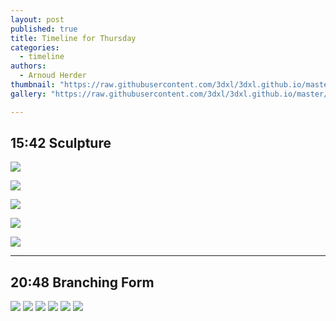 ```yaml
---
layout: post
published: true
title: Timeline for Thursday
categories:
  - timeline
authors:
  - Arnoud Herder
thumbnail: "https://raw.githubusercontent.com/3dxl/3dxl.github.io/master/photos/2015-01-01/00_head.mini.jpg"
gallery: "https://raw.githubusercontent.com/3dxl/3dxl.github.io/master/photos/2015-01-01/03_img_4531.midi.jpg)"

---
```


## 15:42 Sculpture
![](https://raw.githubusercontent.com/3dxl/3dxl.github.io/master/photos/2015-01-01/00_head.midi.jpg)

![](https://raw.githubusercontent.com/3dxl/3dxl.github.io/master/photos/2015-01-01/03_img_4531.midi.jpg)

![](https://raw.githubusercontent.com/3dxl/3dxl.github.io/master/photos/2015-01-01/04_img_4548_a.midi.jpg)

![](https://raw.githubusercontent.com/3dxl/3dxl.github.io/master/photos/2015-01-01/02_img_4517.midi.jpg)

![](https://raw.githubusercontent.com/3dxl/3dxl.github.io/master/photos/2015-01-01/01_img_2000.midi.jpg)




 		 	   		  

---

## 20:48 Branching Form
![](https://raw.githubusercontent.com/3dxl/3dxl.github.io/master/photos/2015-01-01/06_img_4488.midi.jpg)
![](https://raw.githubusercontent.com/3dxl/3dxl.github.io/master/photos/2015-01-01/07_img_4491.midi.jpg)
![](https://raw.githubusercontent.com/3dxl/3dxl.github.io/master/photos/2015-01-01/08_img_4493.midi.jpg)
![](https://raw.githubusercontent.com/3dxl/3dxl.github.io/master/photos/2015-01-01/09_img_4494.midi.jpg)
![](https://raw.githubusercontent.com/3dxl/3dxl.github.io/master/photos/2015-01-01/10_img_4496.midi.jpg)
![](https://raw.githubusercontent.com/3dxl/3dxl.github.io/master/photos/2015-01-01/11_img_4503.midi.jpg)

 		 	   		  